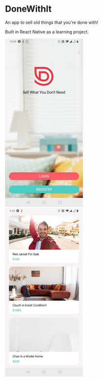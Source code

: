 # DoneWithIt
An app to sell old things that you're done with!


Built in React Native as a learning project.


<img src="https://raw.githubusercontent.com/andrewtempany/DoneWithIt/master/app/assets/Screenshot2.jpg" width="256"  title="Welcome Screen">
<img src="https://raw.githubusercontent.com/andrewtempany/DoneWithIt/master/app/assets/Screenshot1.jpg" width="256"  title="Listing Screen">
